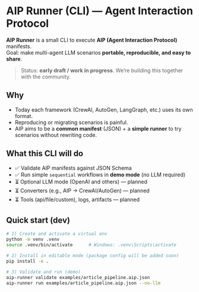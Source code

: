 # AIP Runner (CLI) — Agent Interaction Protocol

**AIP Runner** is a small CLI to execute **AIP (Agent Interaction Protocol)** manifests.  
Goal: make multi-agent LLM scenarios **portable, reproducible, and easy to share**.

> Status: **early draft / work in progress**. We’re building this together with the community.

## Why
- Today each framework (CrewAI, AutoGen, LangGraph, etc.) uses its own format.
- Reproducing or migrating scenarios is painful.
- AIP aims to be a **common manifest** (JSON) + a **simple runner** to try scenarios without rewriting code.

## What this CLI will do
- ✅ Validate AIP manifests against JSON Schema
- ✅ Run simple `sequential` workflows in **demo mode** (no LLM required)
- ⏳ Optional LLM mode (OpenAI and others) — planned
- ⏳ Converters (e.g., AIP → CrewAI/AutoGen) — planned
- ⏳ Tools (api/file/custom), logs, artifacts — planned

## Quick start (dev)
```bash
# 1) Create and activate a virtual env
python -m venv .venv
source .venv/bin/activate      # Windows: .venv\Scripts\activate

# 2) Install in editable mode (package config will be added soon)
pip install -e .

# 3) Validate and run (demo)
aip-runner validate examples/article_pipeline.aip.json
aip-runner run examples/article_pipeline.aip.json --no-llm

